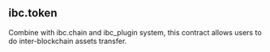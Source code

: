ibc.token
-----------

Combine with ibc.chain and ibc_plugin system, this contract allows users to do inter-blockchain assets transfer.



